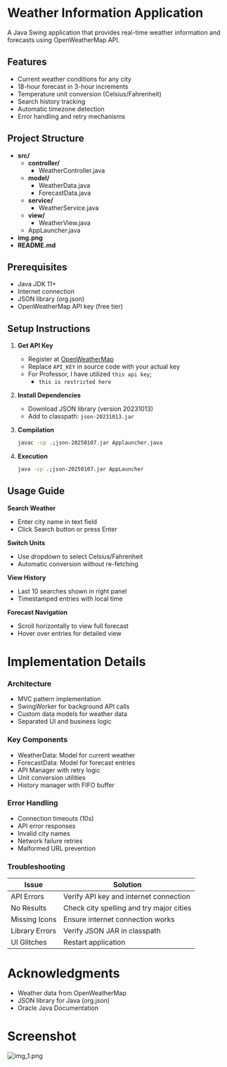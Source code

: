 # Weather Information Application


A Java Swing application that provides real-time weather information and forecasts using OpenWeatherMap API.

## Features
- Current weather conditions for any city
- 18-hour forecast in 3-hour increments
- Temperature unit conversion (Celsius/Fahrenheit)
- Search history tracking
- Automatic timezone detection
- Error handling and retry mechanisms

## Project Structure

- **src/**
   - **controller/**
      - WeatherController.java
   - **model/**
      - WeatherData.java
      - ForecastData.java
   - **service/**
      - WeatherService.java
   - **view/**
      - WeatherView.java
   - AppLauncher.java
- **img.png**
- **README.md**



## Prerequisites
- Java JDK 11+
- Internet connection
- JSON library (org.json)
- OpenWeatherMap API key (free tier)

## Setup Instructions

1. **Get API Key**
    - Register at [OpenWeatherMap](https://openweathermap.org/api)
    - Replace `API_KEY` in source code with your actual key
    - For Professor, I have utilized `this api key`;
      - ``this is restricted here``
        

2. **Install Dependencies**
    - Download JSON library (version 20231013)
    - Add to classpath: `json-20231013.jar`

3. **Compilation**
   ```bash
   javac -cp .;json-20250107.jar Applauncher.java
   
4. **Execution**
    ```bash
   java -cp .;json-20250107.jar AppLauncher
   
## Usage Guide
**Search Weather**
* Enter city name in text field
* Click Search button or press Enter

**Switch Units**

* Use dropdown to select Celsius/Fahrenheit
* Automatic conversion without re-fetching

**View History**

* Last 10 searches shown in right panel
* Timestamped entries with local time

**Forecast Navigation**

* Scroll horizontally to view full forecast
* Hover over entries for detailed view

# Implementation Details

### Architecture
* MVC pattern implementation
* SwingWorker for background API calls
* Custom data models for weather data
* Separated UI and business logic

### Key Components

* WeatherData: Model for current weather
* ForecastData: Model for forecast entries
* API Manager with retry logic
* Unit conversion utilities
* History manager with FIFO buffer

### Error Handling

* Connection timeouts (10s)
* API error responses
* Invalid city names
* Network failure retries
* Malformed URL prevention

### Troubleshooting

| Issue            | Solution                                      |
|-------------------|----------------------------------------------|
| API Errors        | Verify API key and internet connection       |
| No Results        | Check city spelling and try major cities     |
| Missing Icons     | Ensure internet connection works             |
| Library Errors    | Verify JSON JAR in classpath                 |
| UI Glitches       | Restart application                          |


# Acknowledgments

* Weather data from OpenWeatherMap
* JSON library for Java (org.json)
* Oracle Java Documentation


# Screenshot
![img_1.png](img_1.png)



